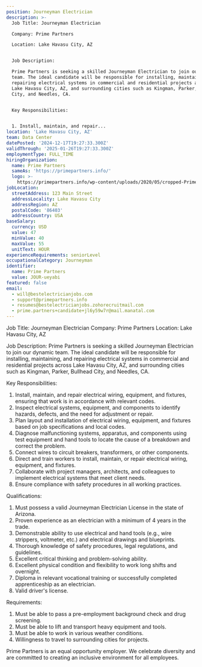 ```yaml
---
position: Journeyman Electrician
description: >-
  Job Title: Journeyman Electrician 

  Company: Prime Partners

  Location: Lake Havasu City, AZ


  Job Description:

  Prime Partners is seeking a skilled Journeyman Electrician to join our dynamic
  team. The ideal candidate will be responsible for installing, maintaining, and
  repairing electrical systems in commercial and residential projects across
  Lake Havasu City, AZ, and surrounding cities such as Kingman, Parker, Bullhead
  City, and Needles, CA. 


  Key Responsibilities:


  1. Install, maintain, and repair...
location: 'Lake Havasu City, AZ'
team: Data Center
datePosted: '2024-12-17T19:27:33.300Z'
validThrough: '2025-01-26T19:27:33.300Z'
employmentType: FULL_TIME
hiringOrganization:
  name: Prime Partners
  sameAs: 'https://primepartners.info/'
  logo: >-
    https://primepartners.info/wp-content/uploads/2020/05/cropped-Prime-Partners-Logo-NO-BG-1-1.png
jobLocation:
  streetAddress: 123 Main Street
  addressLocality: Lake Havasu City
  addressRegion: AZ
  postalCode: '86403'
  addressCountry: USA
baseSalary:
  currency: USD
  value: 47
  minValue: 40
  maxValue: 55
  unitText: HOUR
experienceRequirements: seniorLevel
occupationalCategory: Journeyman
identifier:
  name: Prime Partners
  value: JOUR-ueyabi
featured: false
email:
  - will@bestelectricianjobs.com
  - support@primepartners.info
  - resumes@bestelectricianjobs.zohorecruitmail.com
  - prime.partners+candidate+jl6y59w7r@mail.manatal.com
---
```




Job Title: Journeyman Electrician 
Company: Prime Partners
Location: Lake Havasu City, AZ

Job Description:
Prime Partners is seeking a skilled Journeyman Electrician to join our dynamic team. The ideal candidate will be responsible for installing, maintaining, and repairing electrical systems in commercial and residential projects across Lake Havasu City, AZ, and surrounding cities such as Kingman, Parker, Bullhead City, and Needles, CA. 

Key Responsibilities:

1. Install, maintain, and repair electrical wiring, equipment, and fixtures, ensuring that work is in accordance with relevant codes.
2. Inspect electrical systems, equipment, and components to identify hazards, defects, and the need for adjustment or repair.
3. Plan layout and installation of electrical wiring, equipment, and fixtures based on job specifications and local codes.
4. Diagnose malfunctioning systems, apparatus, and components using test equipment and hand tools to locate the cause of a breakdown and correct the problem.
5. Connect wires to circuit breakers, transformers, or other components.
6. Direct and train workers to install, maintain, or repair electrical wiring, equipment, and fixtures.
7. Collaborate with project managers, architects, and colleagues to implement electrical systems that meet client needs.
8. Ensure compliance with safety procedures in all working practices.

Qualifications:

1. Must possess a valid Journeyman Electrician License in the state of Arizona.
2. Proven experience as an electrician with a minimum of 4 years in the trade.
3. Demonstrable ability to use electrical and hand tools (e.g., wire strippers, voltmeter, etc.) and electrical drawings and blueprints.
4. Thorough knowledge of safety procedures, legal regulations, and guidelines.
5. Excellent critical thinking and problem-solving ability.
6. Excellent physical condition and flexibility to work long shifts and overnight.
7. Diploma in relevant vocational training or successfully completed apprenticeship as an electrician.
8. Valid driver's license.

Requirements:

1. Must be able to pass a pre-employment background check and drug screening.
2. Must be able to lift and transport heavy equipment and tools.
3. Must be able to work in various weather conditions.
4. Willingness to travel to surrounding cities for projects.

Prime Partners is an equal opportunity employer. We celebrate diversity and are committed to creating an inclusive environment for all employees.
